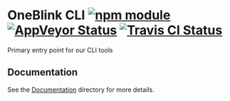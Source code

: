 # OneBlink CLI [![npm module](https://img.shields.io/npm/v/@blinkmobile/cli.svg)](https://www.npmjs.com/package/@blinkmobile/cli) [![AppVeyor Status](https://ci.appveyor.com/api/projects/status/github/blinkmobile/cli?branch=master&svg=true)](https://ci.appveyor.com/project/blinkmobile/cli) [![Travis CI Status](https://travis-ci.org/blinkmobile/cli.svg?branch=master)](https://travis-ci.org/blinkmobile/cli)

Primary entry point for our CLI tools

## Documentation

See the [Documentation](./docs/README.md) directory for more details.

